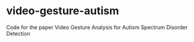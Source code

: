 # video-gesture-autism
Code for the paper Video Gesture Analysis for Autism Spectrum Disorder Detection
